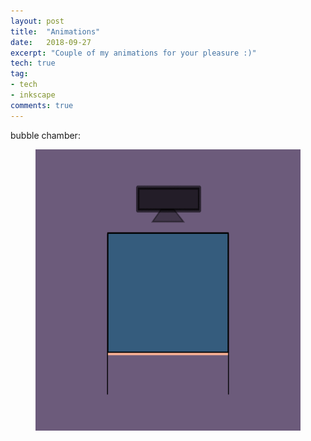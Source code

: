 ```yaml
---
layout: post
title:  "Animations"
date:   2018-09-27
excerpt: "Couple of my animations for your pleasure :)"
tech: true
tag:
- tech
- inkscape
comments: true
---
```


bubble chamber:



<figure class="animated_gif_frame">
        <img src="/assets/img/posts/2018-09-09-bubble/bubblechamber.gif" data-source="/assets/img/posts/2018-09\
-09-bubble/bubblechamber.gif" width="800" height="450" />
</figure>
